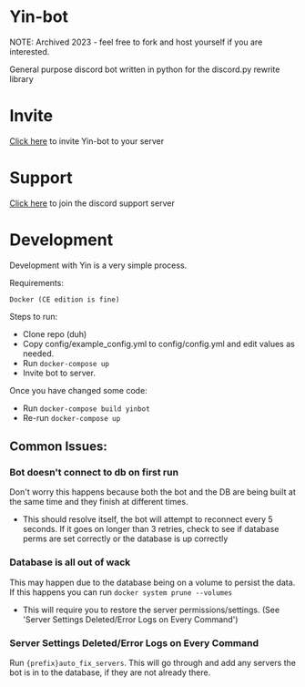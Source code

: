 # Yin-bot
NOTE: Archived 2023 - feel free to fork and host yourself if you are interested.

General purpose discord bot written in python for the discord.py rewrite library

# Invite
[Click here](https://discordapp.com/oauth2/authorize?client_id=369362004458078208&scope=bot&permissions=268528894) to invite Yin-bot to your server

# Support
[Click here](https://discordapp.com/invite/svU3Mdd) to join the discord support server

# Development

Development with Yin is a very simple process.

Requirements:
```
Docker (CE edition is fine)
```

Steps to run:

* Clone repo (duh)
* Copy config/example_config.yml to config/config.yml and edit values as needed.
* Run `docker-compose up`
* Invite bot to server.

Once you have changed some code:

* Run `docker-compose build yinbot`
* Re-run `docker-compose up`

## Common Issues:

### Bot doesn't connect to db on first run

Don't worry this happens because both the bot and the DB are being built at the same time and they finish at different times.

 - This should resolve itself, the bot will attempt to reconnect every 5 seconds. If it goes on longer than 3 retries, check to see if database perms are set correctly or the database is up correctly


### Database is all out of wack

This may happen due to the database being on a volume to persist the data. If this happens you can run `docker system prune --volumes`

- This will require you to restore the server permissions/settings. (See 'Server Settings Deleted/Error Logs on Every Command')

### Server Settings Deleted/Error Logs on Every Command

Run `{prefix}auto_fix_servers`. This will go through and add any servers the bot is in to the database, if they are not already there.
